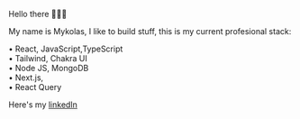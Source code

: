  Hello there 👋👋👋 

 My name is Mykolas, I like to build stuff, this is my current profesional stack:

  •	React, JavaScript,TypeScript  
  •	Tailwind, Chakra UI   
  •	Node JS, MongoDB  
  •	Next.js,  
  •	React Query 
  
 Here's my [linkedIn](https://www.linkedin.com/in/Midunas)  

